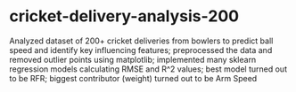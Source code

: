 # cricket-delivery-analysis-200
Analyzed dataset of 200+ cricket deliveries from bowlers to predict ball speed and identify key influencing features; preprocessed the data and removed outlier points using matplotlib; implemented many sklearn regression models calculating RMSE and R^2 values; best model turned out to be RFR; biggest contributor (weight) turned out to be Arm Speed

